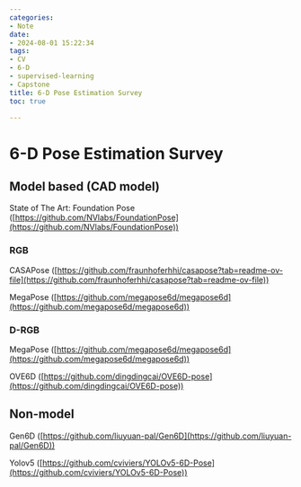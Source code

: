 ```yaml
---
categories:
- Note
date:
- 2024-08-01 15:22:34
tags:
- CV
- 6-D
- supervised-learning
- Capstone
title: 6-D Pose Estimation Survey
toc: true

---
```

# 6-D Pose Estimation Survey

## Model based (CAD model)

State of The Art: Foundation Pose ([https://github.com/NVlabs/FoundationPose](https://github.com/NVlabs/FoundationPose))

### RGB

CASAPose ([https://github.com/fraunhoferhhi/casapose?tab=readme-ov-file](https://github.com/fraunhoferhhi/casapose?tab=readme-ov-file))

MegaPose ([https://github.com/megapose6d/megapose6d](https://github.com/megapose6d/megapose6d))

### D-RGB

MegaPose ([https://github.com/megapose6d/megapose6d](https://github.com/megapose6d/megapose6d))

OVE6D ([https://github.com/dingdingcai/OVE6D-pose](https://github.com/dingdingcai/OVE6D-pose))

## Non-model

Gen6D ([https://github.com/liuyuan-pal/Gen6D](https://github.com/liuyuan-pal/Gen6D))

Yolov5 ([https://github.com/cviviers/YOLOv5-6D-Pose](https://github.com/cviviers/YOLOv5-6D-Pose))
